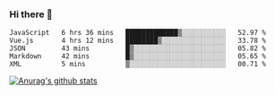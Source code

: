 ### Hi there 👋



<!--
**webB1an/webB1an** is a ✨ _special_ ✨ repository because its `README.md` (this file) appears on your GitHub profile.

Here are some ideas to get you started:

- 🔭 I’m currently working on ...
- 🌱 I’m currently learning ...
- 👯 I’m looking to collaborate on ...
- 🤔 I’m looking for help with ...
- 💬 Ask me about ...
- 📫 How to reach me: ...
- 😄 Pronouns: ...
- ⚡ Fun fact: ...
-->

<!--START_SECTION:waka-->
```text
JavaScript   6 hrs 36 mins   █████████████▒░░░░░░░░░░░   52.97 % 
Vue.js       4 hrs 12 mins   ████████▒░░░░░░░░░░░░░░░░   33.78 % 
JSON         43 mins         █▒░░░░░░░░░░░░░░░░░░░░░░░   05.82 % 
Markdown     42 mins         █▒░░░░░░░░░░░░░░░░░░░░░░░   05.65 % 
XML          5 mins          ▒░░░░░░░░░░░░░░░░░░░░░░░░   00.71 % 
```
<!--END_SECTION:waka-->


[![Anurag's github stats](https://github-readme-stats.vercel.app/api?username=webB1an&show_icons=true&theme=radical)](https://github.com/anuraghazra/github-readme-stats)

